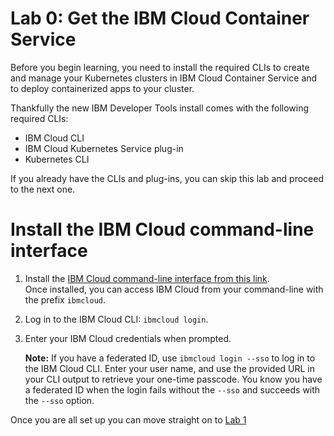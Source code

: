 # Lab 0: Get the IBM Cloud Container Service


Before you begin learning, you need to install the required CLIs to create and manage your Kubernetes clusters in IBM Cloud Container Service and to deploy containerized apps to your cluster.

Thankfully the new IBM Developer Tools install comes with the following required CLIs:

* IBM Cloud CLI
* IBM Cloud Kubernetes Service plug-in
* Kubernetes CLI

If you already have the CLIs and plug-ins, you can skip this lab and proceed to the next one.

# Install the IBM Cloud command-line interface

1. Install the [IBM Cloud command-line interface from this link](https://cloud.ibm.com/docs/cli?topic=cloud-cli-install-ibmcloud-cli).     
Once installed, you can access IBM Cloud from your command-line with the prefix `ibmcloud`.
2. Log in to the IBM Cloud CLI: `ibmcloud login`.
3. Enter your IBM Cloud credentials when prompted.

   **Note:** If you have a federated ID, use `ibmcloud login --sso` to log in to the IBM Cloud CLI. Enter your user name, and use the provided URL in your CLI output to retrieve your one-time passcode. You know you have a federated ID when the login fails without the `--sso` and succeeds with the `--sso` option.

Once you are all set up you can move straight on to [Lab 1](../Lab1/README.md)

